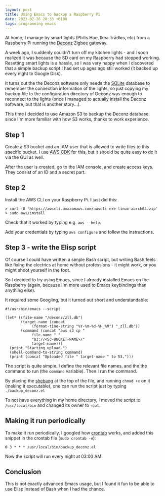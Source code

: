 ```yaml
---
layout: post
title: Using Emacs to backup a Raspberry Pi
date: 2023-02-26 20:33 +0100
tags: programming emacs
---
```


At home, I manage by smart lights (Philis Hue, Ikea Trådløs, etc) from a Raspberry Pi running the [Deconz](https://phoscon.de/en/raspbee2) Zigbee gateway.

A week ago, I suddenly couldn't turn off my kitchen lights - and I soon realized it was because the SD card on my Raspberry had stopped working. Resetting smart lights is a hassle, so I was very happy when I discovered that a simple backup script I had set up ages ago still worked (it backed up every night to Google Disk).

It turns out the the Deconz software only needs the [SQLite](https://www.sqlite.org/index.html) database to remember the connection information of the lights, so just copying my backup file to the configuration directory of Deconz was enough to reconnect to the lights (once I managed to actually install the Deconz software, but that is another story...).

This time I decided to use Amazon S3 to backup the Deconz database, since I'm more familiar with how S3 works, thanks to work experience.

## Step 1

Create a S3 bucket and an IAM user that is allowed to write files to this specific bucket. I use [AWS CDK](https://github.com/aws/aws-cdk) for this, but it should be quite easy to do it via the GUI as well.

After the user is created, go to the IAM console, and create access keys. They consist of an ID and a secret part.

## Step 2

Install the AWS CLI on your Raspberry Pi. I just did this:

```
> curl -O 'https://awscli.amazonaws.com/awscli-exe-linux-aarch64.zip'
> sudo aws/install
```

Check that it worked by typing e.g. `aws --help`.

Add your credentials by typing `aws configure` and follow the instructions.

## Step 3 - write the Elisp script

Of course I could have written a simple Bash script, but writing Bash feels like fixing the electrics at home without professions - it might work, or you might shoot yourself in the foot.

So I decided to try using Emacs, since I already installed Emacs on the Raspberry (again, because I'm more used to Emacs keybindings than anything else).

It required some Googling, but it turned out short and understandable:


```elisp
#!/usr/bin/emacs --script

(let* ((file-name "/deconz/zll.db")
       (target-name (concat
		    (format-time-string "%Y-%m-%d-%H_%M") "_zll.db"))
       (command (concat "aws s3 cp "
			file-name " "
			"s3://<S3-BUCKET-NAME>/"
			target-name)))
  (print "Starting upload.")
  (shell-command-to-string command)
  (print (concat "Uploaded file " target-name " to S3.")))
```

The script is quite simple. I define the relevant file names, and the the command to run (the `command` variable). Then I run the command.

By placing the [shebang](https://en.wikipedia.org/wiki/Shebang_(Unix)) at the top of the file, and running `chmod +x` on it (making it executable), one can run the script just by typing `./backup_deconz.el`

To not have everything in my home directory, I moved the script to `/usr/local/bin` and changed its owner to `root`.

## Making it run periodically

To make it run periodically, I googled how [crontab](https://man7.org/linux/man-pages/man5/crontab.5.html) works, and added this snippet in the crontab file (`sudo crontab -e`):

```
0 3 * * * /usr/local/bin/backup_deconz.el
```

Now the script will run every night at 03:00 AM.

## Conclusion

This is not exactly advanced Emacs usage, but I found it fun to be able to use Elisp instead of Bash when I had the chance.
